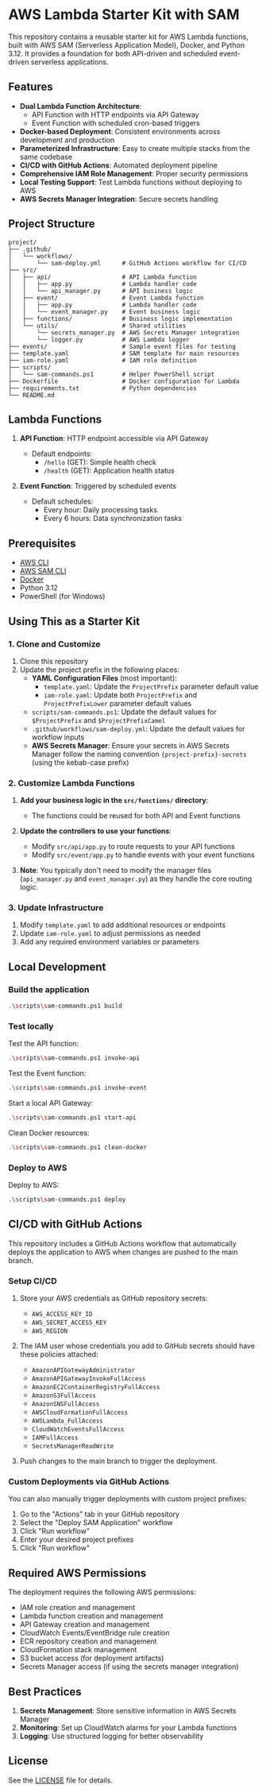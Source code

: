 # AWS Lambda Starter Kit with SAM

This repository contains a reusable starter kit for AWS Lambda functions, built with AWS SAM (Serverless Application Model), Docker, and Python 3.12. It provides a foundation for both API-driven and scheduled event-driven serverless applications.

## Features

- **Dual Lambda Function Architecture**:
  - API Function with HTTP endpoints via API Gateway
  - Event Function with scheduled cron-based triggers
- **Docker-based Deployment**: Consistent environments across development and production
- **Parameterized Infrastructure**: Easy to create multiple stacks from the same codebase
- **CI/CD with GitHub Actions**: Automated deployment pipeline
- **Comprehensive IAM Role Management**: Proper security permissions
- **Local Testing Support**: Test Lambda functions without deploying to AWS
- **AWS Secrets Manager Integration**: Secure secrets handling

## Project Structure

```
project/
├── .github/
│   └── workflows/
│       └── sam-deploy.yml      # GitHub Actions workflow for CI/CD
├── src/
│   ├── api/                    # API Lambda function
│   │   ├── app.py              # Lambda handler code
│   │   └── api_manager.py      # API business logic
│   ├── event/                  # Event Lambda function
│   │   ├── app.py              # Lambda handler code
│   │   └── event_manager.py    # Event business logic
│   ├── functions/              # Business logic implementation
│   └── utils/                  # Shared utilities
│       └── secrets_manager.py  # AWS Secrets Manager integration
│       └── logger.py           # AWS Lambda logger
├── events/                     # Sample event files for testing
├── template.yaml               # SAM template for main resources
├── iam-role.yaml               # IAM role definition
├── scripts/
│   └── sam-commands.ps1        # Helper PowerShell script
├── Dockerfile                  # Docker configuration for Lambda
├── requirements.txt            # Python dependencies
└── README.md
```

## Lambda Functions

1. **API Function**: HTTP endpoint accessible via API Gateway
   - Default endpoints:
     - `/hello` (GET): Simple health check
     - `/health` (GET): Application health status

2. **Event Function**: Triggered by scheduled events
   - Default schedules:
     - Every hour: Daily processing tasks
     - Every 6 hours: Data synchronization tasks

## Prerequisites

- [AWS CLI](https://aws.amazon.com/cli/)
- [AWS SAM CLI](https://docs.aws.amazon.com/serverless-application-model/latest/developerguide/serverless-sam-cli-install.html)
- [Docker](https://www.docker.com/products/docker-desktop/)
- Python 3.12
- PowerShell (for Windows)

## Using This as a Starter Kit

### 1. Clone and Customize

1. Clone this repository
2. Update the project prefix in the following places:
   - **YAML Configuration Files** (most important):
     - `template.yaml`: Update the `ProjectPrefix` parameter default value
     - `iam-role.yaml`: Update both `ProjectPrefix` and `ProjectPrefixLower` parameter default values
   - `scripts/sam-commands.ps1`: Update the default values for `$ProjectPrefix` and `$ProjectPrefixCamel`
   - `.github/workflows/sam-deploy.yml`: Update the default values for workflow inputs
   - **AWS Secrets Manager**: Ensure your secrets in AWS Secrets Manager follow the naming convention `{project-prefix}-secrets` (using the kebab-case prefix)

### 2. Customize Lambda Functions

1. **Add your business logic in the `src/functions/` directory**:
   - The functions could be reused for both API and Event functions

2. **Update the controllers to use your functions**:
   - Modify `src/api/app.py` to route requests to your API functions
   - Modify `src/event/app.py` to handle events with your event functions

3. **Note**: You typically don't need to modify the manager files (`api_manager.py` and `event_manager.py`) as they handle the core routing logic.

### 3. Update Infrastructure

1. Modify `template.yaml` to add additional resources or endpoints
2. Update `iam-role.yaml` to adjust permissions as needed
3. Add any required environment variables or parameters

## Local Development

### Build the application

```bash
.\scripts\sam-commands.ps1 build
```

### Test locally

Test the API function:
```bash
.\scripts\sam-commands.ps1 invoke-api
```

Test the Event function:
```bash
.\scripts\sam-commands.ps1 invoke-event
```

Start a local API Gateway:
```bash
.\scripts\sam-commands.ps1 start-api
```

Clean Docker resources:
```bash
.\scripts\sam-commands.ps1 clean-docker
```

### Deploy to AWS

Deploy to AWS:
```bash
.\scripts\sam-commands.ps1 deploy
```

## CI/CD with GitHub Actions

This repository includes a GitHub Actions workflow that automatically deploys the application to AWS when changes are pushed to the main branch.

### Setup CI/CD

1. Store your AWS credentials as GitHub repository secrets:
   - `AWS_ACCESS_KEY_ID`
   - `AWS_SECRET_ACCESS_KEY`
   - `AWS_REGION`

2. The IAM user whose credentials you add to GitHub secrets should have these policies attached:
   - `AmazonAPIGatewayAdministrator`
   - `AmazonAPIGatewayInvokeFullAccess`
   - `AmazonEC2ContainerRegistryFullAccess`
   - `AmazonS3FullAccess`
   - `AmazonSNSFullAccess`
   - `AWSCloudFormationFullAccess`
   - `AWSLambda_FullAccess`
   - `CloudWatchEventsFullAccess`
   - `IAMFullAccess`
   - `SecretsManagerReadWrite`

3. Push changes to the main branch to trigger the deployment.

### Custom Deployments via GitHub Actions

You can also manually trigger deployments with custom project prefixes:

1. Go to the "Actions" tab in your GitHub repository
2. Select the "Deploy SAM Application" workflow
3. Click "Run workflow"
4. Enter your desired project prefixes
5. Click "Run workflow"

## Required AWS Permissions

The deployment requires the following AWS permissions:

- IAM role creation and management
- Lambda function creation and management
- API Gateway creation and management
- CloudWatch Events/EventBridge rule creation
- ECR repository creation and management
- CloudFormation stack management
- S3 bucket access (for deployment artifacts)
- Secrets Manager access (if using the secrets manager integration)

## Best Practices

1. **Secrets Management**: Store sensitive information in AWS Secrets Manager
2. **Monitoring**: Set up CloudWatch alarms for your Lambda functions
3. **Logging**: Use structured logging for better observability

## License

See the [LICENSE](LICENSE) file for details.
